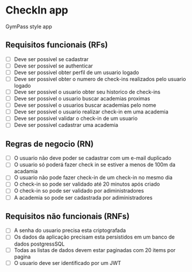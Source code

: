 # CheckIn app

GymPass style app

<!-- 
Oque é possivel que o usuario
faça na applicação (funcionalidades)
-->
## Requisitos funcionais (RFs)

- [ ] Deve ser possivel se cadastrar
- [ ] Deve ser possivel se authenticar
- [ ] Deve ser possivel obter perfil de um usuario logado
- [ ] Deve ser possivel obter o numero de check-ins realizados pelo usuario logado
- [ ] Deve ser possivel o usuario obter seu historico de check-ins
- [ ] Deve ser possivel o usuario buscar academias proximas
- [ ] Deve ser possivel o usuarios buscar academias pelo nome
- [ ] Deve ser possivel o usuario realizar check-in em uma academia
- [ ] Deve ser possivel validar o check-in de um usuario
- [ ] Deve ser possivel cadastrar uma academia

<!--
São basicamente caminhso que cada requisito pode tomar,
Siginifica ser as "restriçoes" das funcionalidades
(as validaçoes da applicação)
-->
## Regras de negocio (RN)

- [ ] O usuario não deve poder se cadastrar com um e-mail duplicado
- [ ] O usuario só poderá fazer check in se estiver a menos de 100m da acadamia
- [ ] O usuario não pode fazer check-in de um check-in no mesmo dia
- [ ] O check-in so pode ser validado até 20 minutos após criado
- [ ] O check-in so pode ser validado por adiministradores
- [ ] A academia so pode ser cadastrada por adiministradores

<!--
Não partem do cliente (ele nao tem controle disso),
são topicos mais tecnicos, do que a nivel de
funcionalidade
-->
## Requisitos não funcionais (RNFs)

- [ ] A senha do usuario precisa esta criptografada
- [ ] Os dados da aplicação precisam esta persistidos em um banco de dados postgressSQL
- [ ] Todas as listas de dados devem estar paginadas com 20 items por pagina
- [ ] O usuario deve ser identificado por um JWT
